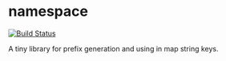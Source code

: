 # namespace

[![Build Status](https://travis-ci.org/Centimitr/namespace.svg?branch=master)](https://travis-ci.org/Centimitr/namespace)

A tiny library for prefix generation and using in map string keys.
